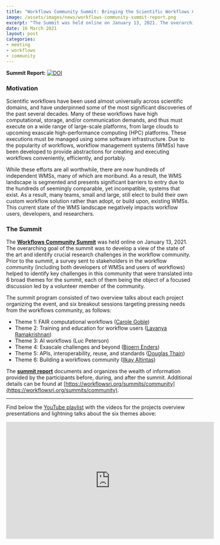 ```yaml
---
title: "Workflows Community Summit: Bringing the Scientific Workflows Community Together"
image: /assets/images/news/workflows-community-summit-report.png
excerpt: "The Summit was held online on January 13, 2021. The overarching goal of the summit was to develop a view of the state of the art and identify crucial research challenges in the workflow community."
date: 16 March 2021
layout: post
categories:
- meeting
- workflows
- community
---
```


**Summit Report:**
<a href="https://doi.org/10.5281/zenodo.4606958" style="border: 0; margin: 0">
<img src="https://zenodo.org/badge/DOI/10.5281/zenodo.4606958.svg" alt="DOI" style="margin: 0">
</a>

### Motivation

Scientific workflows have been used almost universally across scientific domains, 
and have underpinned some of the most significant discoveries of the past several 
decades. Many of these workflows have high computational, storage, and/or communication 
demands, and thus must execute on a wide range of large-scale platforms, from large 
clouds to upcoming exascale high-performance computing (HPC) platforms. These executions 
must be managed using some software infrastructure. Due to the popularity of workflows, 
workflow management systems (WMSs) have been developed to provide abstractions for 
creating and executing workflows conveniently, efficiently, and portably. 

While these efforts are all worthwhile, there are now hundreds of independent WMSs, 
many of which are moribund. As a result, the WMS landscape is segmented and presents 
significant barriers to entry due to the hundreds of seemingly comparable, yet 
incompatible, systems that exist. As a result, many teams, small and large, still 
elect to build their own custom workflow solution rather than adopt, or build upon, 
existing WMSs. This current state of the WMS landscape negatively impacts workflow users, 
developers, and researchers. 

### The Summit

The [**Workflows Community Summit**](https://workflowsri.org/summits/community/) was 
held online on January 13, 2021. The overarching goal of the summit was to develop 
a view of the state of the art and identify crucial research challenges in the workflow 
community. Prior to the summit, a survey sent to stakeholders in the workflow community 
(including both developers of WMSs and users of workflows) helped to identify key challenges 
in this community that were translated into 6 broad themes for the summit, each of them 
being the object of a focused discussion led by a volunteer member of the community. 

The summit program consisted of two overview talks about each project
organizing the event, and six breakout sessions targeting pressing
needs from the workflows community, as follows:

- Theme 1: FAIR computational workflows ([Carole Goble](https://www.research.manchester.ac.uk/portal/carole.goble.html))
- Theme 2: Training and education for workflow users ([Lavanya Ramakrishnan](https://dst.lbl.gov/~lavanya/))
- Theme 3: AI workflows (Luc Peterson)
- Theme 4: Exascale challenges and beyond ([Bjoern Enders](https://www.nersc.gov/about/nersc-staff/data-science-engagement-group/bjoern-enders/))
- Theme 5: APIs, interoperability, reuse, and standards ([Douglas Thain](https://www3.nd.edu/~dthain/))
- Theme 6: Building a workflows community ([Ilkay Altintas](https://words.sdsc.edu/ilkay/))

The **[summit report](https://doi.org/10.5281/zenodo.4606958)** documents and organizes the 
wealth of information provided by the participants before, during, and after the summit. 
Additional details can be found at [https://workflowsri.org/summits/community](https://workflowsri.org/summits/community).

---

Find below the [YouTube playlist](https://www.youtube.com/channel/UCqCnXqWqKe9vF6cqKOj1CYw/videos) 
with the videos for the projects overview presentations and lightning 
talks about the six themes above:

<div class="resp-container">
<iframe width="560" height="315" src="https://www.youtube.com/embed/videoseries?list=PLAtmuqHExRvNf5zmggm2VwDedGoibO69U" frameborder="0" allow="accelerometer; autoplay; clipboard-write; encrypted-media; gyroscope; picture-in-picture" allowfullscreen class="resp-iframe"></iframe>
</div>
